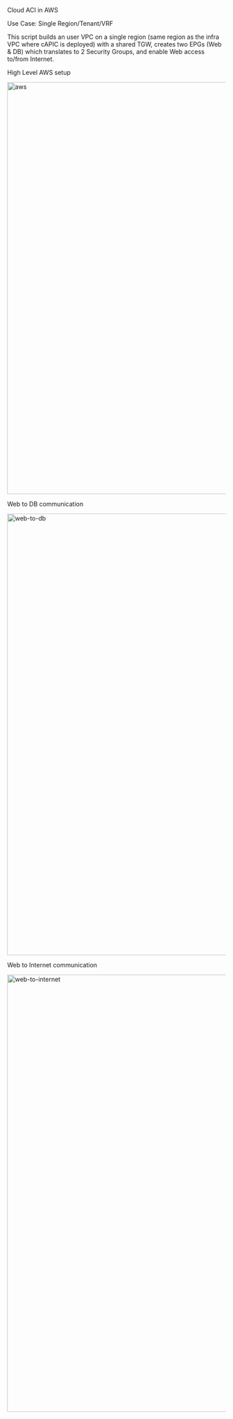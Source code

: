 Cloud ACI in AWS

Use Case: Single Region/Tenant/VRF

This script builds an user VPC on a single region (same region as the infra VPC where cAPIC is deployed) with a shared TGW, creates two EPGs (Web & DB) which translates to 2 Security Groups, and enable Web access to/from Internet.

High Level AWS setup

<img width="950" alt="aws" src="https://github.com/marinalf/cloudaci-demo-terraform-aws/images/blob/main/aws.png">

Web to DB communication

<img width="1018" alt="web-to-db" src="https://github.com/marinalf/cloudaci-demo-terraform-aws/images/blob/main/web-to-db.png">

Web to Internet communication

<img width="1008" alt="web-to-internet" src="https://github.com/marinalf/cloudaci-demo-terraform-aws/images/blob/main/web-to-internet.png">
